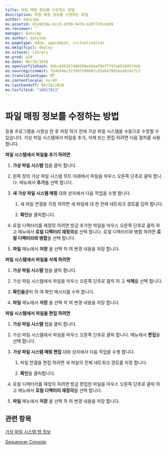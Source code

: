 ```yaml
---
title: 파일 매핑 정보를 수정하는 방법
description: 파일 매핑 정보를 수정하는 방법
author: dansimp
ms.assetid: d3a9d10a-6cc8-4399-9479-b20f729c4dd9
ms.reviewer: ''
manager: dansimp
ms.author: dansimp
ms.pagetype: mdop, appcompat, virtualization
ms.mktglfcycl: deploy
ms.sitesec: library
ms.prod: w10
ms.date: 06/16/2016
ms.openlocfilehash: 6dbc030367408299e0daaf06f7f97ab5369574db
ms.sourcegitcommit: 354664bc527d93f80687cd2eba70d1eea024c7c3
ms.translationtype: MT
ms.contentlocale: ko-KR
ms.lasthandoff: 06/26/2020
ms.locfileid: "10817023"
---
```

# 파일 매핑 정보를 수정하는 방법


응용 프로그램을 시퀀싱 한 후 저장 하기 전에 가상 파일 시스템을 수동으로 수정할 수 있습니다. 가상 파일 시스템에서 파일을 추가, 삭제 또는 편집 하려면 다음 절차를 사용 합니다.

**파일 시스템에서 파일을 추가 하려면**

1.  **가상 파일 시스템** 탭을 클릭 합니다.

2.  왼쪽 창의 가상 파일 시스템 루트 아래에서 파일을 마우스 오른쪽 단추로 클릭 합니다. 메뉴에서 **추가**를 선택 합니다.

3.  **새 가상 파일 시스템 매핑** 대화 상자에서 다음 작업을 수행 합니다.

    1.  새 파일 연결을 지정 하려면 새 파일에 대 한 전체 네트워크 경로를 입력 합니다.

    2.  **확인**을 클릭합니다.

4.  로컬 디렉터리를 재정의 하려면 방금 추가한 파일을 마우스 오른쪽 단추로 클릭 하 고 메뉴에서 **로컬 디렉터리 재정의**를 선택 합니다. 로컬 디렉터리와 병합 하려면 **로컬 디렉터리와 병합**을 선택 합니다.

5.  **파일** 메뉴에서 **저장** 을 선택 하 여 변경 내용을 저장 합니다.

**파일 시스템에서 파일을 삭제 하려면**

1.  **가상 파일 시스템** 탭을 클릭 합니다.

2.  가상 파일 시스템에서 파일을 마우스 오른쪽 단추로 클릭 하 고 **삭제**를 선택 합니다.

3.  **확인을**클릭 하 여 확인 메시지를 수락 합니다.

4.  **파일** 메뉴에서 **저장** 을 선택 하 여 변경 내용을 저장 합니다.

**파일 시스템에서 파일을 편집 하려면**

1.  **가상 파일 시스템** 탭을 클릭 합니다.

2.  가상 파일 시스템에서 파일을 마우스 오른쪽 단추로 클릭 합니다. 메뉴에서 **편집**을 선택 합니다.

3.  **가상 파일 시스템 매핑 편집** 대화 상자에서 다음 작업을 수행 합니다.

    1.  파일 연결을 편집 하려면 새 파일의 전체 네트워크 경로를 지정 합니다.

    2.  **확인**을 클릭합니다.

4.  로컬 디렉터리를 재정의 하려면 방금 편집한 파일을 마우스 오른쪽 단추로 클릭 하 고 메뉴에서 **로컬 디렉터리 재정의**를 선택 합니다.

5.  **파일** 메뉴에서 **저장** 을 선택 하 여 변경 내용을 저장 합니다.

## 관련 항목


[가상 파일 시스템 탭 정보](about-the-virtual-file-system-tab.md)

[Sequencer Console](sequencer-console.md)

 

 





